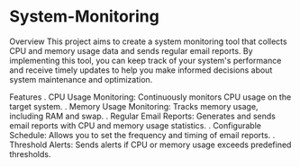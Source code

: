 # System-Monitoring

Overview
This project aims to create a system monitoring tool that collects CPU and memory usage data and sends regular email reports. By implementing this tool, you can keep track of your system's performance and receive timely updates to help you make informed decisions about system maintenance and optimization.

Features
. CPU Usage Monitoring: Continuously monitors CPU usage on the target system.
. Memory Usage Monitoring: Tracks memory usage, including RAM and swap.
. Regular Email Reports: Generates and sends email reports with CPU and memory usage statistics.
. Configurable Schedule: Allows you to set the frequency and timing of email reports.
. Threshold Alerts: Sends alerts if CPU or memory usage exceeds predefined thresholds.
